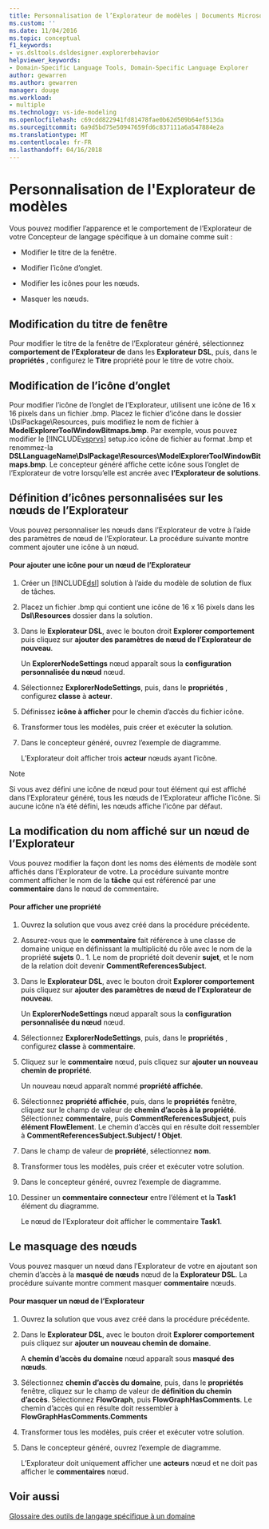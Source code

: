 ```yaml
---
title: Personnalisation de l’Explorateur de modèles | Documents Microsoft
ms.custom: ''
ms.date: 11/04/2016
ms.topic: conceptual
f1_keywords:
- vs.dsltools.dsldesigner.explorerbehavior
helpviewer_keywords:
- Domain-Specific Language Tools, Domain-Specific Language Explorer
author: gewarren
ms.author: gewarren
manager: douge
ms.workload:
- multiple
ms.technology: vs-ide-modeling
ms.openlocfilehash: c69cdd822941fd81478fae0b62d509b64ef513da
ms.sourcegitcommit: 6a9d5bd75e50947659fd6c837111a6a547884e2a
ms.translationtype: MT
ms.contentlocale: fr-FR
ms.lasthandoff: 04/16/2018
---
```

# <a name="customizing-the-model-explorer"></a>Personnalisation de l'Explorateur de modèles
Vous pouvez modifier l’apparence et le comportement de l’Explorateur de votre Concepteur de langage spécifique à un domaine comme suit :  
  
-   Modifier le titre de la fenêtre.  
  
-   Modifier l’icône d’onglet.  
  
-   Modifier les icônes pour les nœuds.  
  
-   Masquer les nœuds.  
  
## <a name="changing-the-window-title"></a>Modification du titre de fenêtre  
 Pour modifier le titre de la fenêtre de l’Explorateur généré, sélectionnez **comportement de l’Explorateur de** dans les **Explorateur DSL**, puis, dans le **propriétés** , configurez le  **Titre** propriété pour le titre de votre choix.  
  
## <a name="changing-the-tab-icon"></a>Modification de l’icône d’onglet  
 Pour modifier l’icône de l’onglet de l’Explorateur, utilisent une icône de 16 x 16 pixels dans un fichier .bmp. Placez le fichier d’icône dans le dossier \DslPackage\Resources\, puis modifiez le nom de fichier à **ModelExplorerToolWindowBitmaps.bmp**. Par exemple, vous pouvez modifier le [!INCLUDE[vsprvs](../code-quality/includes/vsprvs_md.md)] setup.ico icône de fichier au format .bmp et renommez-la **DSLLanguageName\DslPackage\Resources\ModelExplorerToolWindowBitmaps.bmp**. Le concepteur généré affiche cette icône sous l’onglet de l’Explorateur de votre lorsqu’elle est ancrée avec **l’Explorateur de solutions**.  
  
## <a name="setting-custom-icons-on-explorer-nodes"></a>Définition d’icônes personnalisées sur les nœuds de l’Explorateur  
 Vous pouvez personnaliser les nœuds dans l’Explorateur de votre à l’aide des paramètres de nœud de l’Explorateur. La procédure suivante montre comment ajouter une icône à un nœud.  
  
#### <a name="to-add-an-icon-to-an-explorer-node"></a>Pour ajouter une icône pour un nœud de l’Explorateur  
  
1.  Créer un [!INCLUDE[dsl](../modeling/includes/dsl_md.md)] solution à l’aide du modèle de solution de flux de tâches.  
  
2.  Placez un fichier .bmp qui contient une icône de 16 x 16 pixels dans les **Dsl\Resources** dossier dans la solution.  
  
3.  Dans le **Explorateur DSL**, avec le bouton droit **Explorer comportement** puis cliquez sur **ajouter des paramètres de nœud de l’Explorateur de nouveau**.  
  
     Un **ExplorerNodeSettings** nœud apparaît sous la **configuration personnalisée du nœud** nœud.  
  
4.  Sélectionnez **ExplorerNodeSettings**, puis, dans le **propriétés** , configurez **classe** à **acteur**.  
  
5.  Définissez **icône à afficher** pour le chemin d’accès du fichier icône.  
  
6.  Transformer tous les modèles, puis créer et exécuter la solution.  
  
7.  Dans le concepteur généré, ouvrez l’exemple de diagramme.  
  
     L’Explorateur doit afficher trois **acteur** nœuds ayant l’icône.  
  
> [!NOTE]
>  Si vous avez défini une icône de nœud pour tout élément qui est affiché dans l’Explorateur généré, tous les nœuds de l’Explorateur affiche l’icône. Si aucune icône n’a été défini, les nœuds affiche l’icône par défaut.  
  
## <a name="changing-the-name-displayed-on-an-explorer-node"></a>La modification du nom affiché sur un nœud de l’Explorateur  
 Vous pouvez modifier la façon dont les noms des éléments de modèle sont affichés dans l’Explorateur de votre. La procédure suivante montre comment afficher le nom de la **tâche** qui est référencé par une **commentaire** dans le nœud de commentaire.  
  
#### <a name="to-display-a-property"></a>Pour afficher une propriété  
  
1.  Ouvrez la solution que vous avez créé dans la procédure précédente.  
  
2.  Assurez-vous que le **commentaire** fait référence à une classe de domaine unique en définissant la multiplicité du rôle avec le nom de la propriété **sujets** 0.. 1. Le nom de propriété doit devenir **sujet**, et le nom de la relation doit devenir **CommentReferencesSubject**.  
  
3.  Dans le **Explorateur DSL**, avec le bouton droit **Explorer comportement** puis cliquez sur **ajouter des paramètres de nœud de l’Explorateur de nouveau**.  
  
     Un **ExplorerNodeSettings** nœud apparaît sous la **configuration personnalisée du nœud** nœud.  
  
4.  Sélectionnez **ExplorerNodeSettings**, puis, dans le **propriétés** , configurez **classe** à **commentaire**.  
  
5.  Cliquez sur le **commentaire** nœud, puis cliquez sur **ajouter un nouveau chemin de propriété**.  
  
     Un nouveau nœud apparaît nommé **propriété affichée**.  
  
6.  Sélectionnez **propriété affichée**, puis, dans le **propriétés** fenêtre, cliquez sur le champ de valeur de **chemin d’accès à la propriété**. Sélectionnez **commentaire**, puis **CommentReferencesSubject**, puis **élément FlowElement**. Le chemin d’accès qui en résulte doit ressembler à **CommentReferencesSubject.Subject/ ! Objet**.  
  
7.  Dans le champ de valeur de **propriété**, sélectionnez **nom**.  
  
8.  Transformer tous les modèles, puis créer et exécuter votre solution.  
  
9. Dans le concepteur généré, ouvrez l’exemple de diagramme.  
  
10. Dessiner un **commentaire connecteur** entre l’élément et la **Task1** élément du diagramme.  
  
     Le nœud de l’Explorateur doit afficher le commentaire **Task1**.  
  
## <a name="hiding-nodes"></a>Le masquage des nœuds  
 Vous pouvez masquer un nœud dans l’Explorateur de votre en ajoutant son chemin d’accès à la **masqué de nœuds** nœud de la **Explorateur DSL**. La procédure suivante montre comment masquer **commentaire** nœuds.  
  
#### <a name="to-hide-an-explorer-node"></a>Pour masquer un nœud de l’Explorateur  
  
1.  Ouvrez la solution que vous avez créé dans la procédure précédente.  
  
2.  Dans le **Explorateur DSL**, avec le bouton droit **Explorer comportement** puis cliquez sur **ajouter un nouveau chemin de domaine**.  
  
     A **chemin d’accès du domaine** nœud apparaît sous **masqué des nœuds**.  
  
3.  Sélectionnez **chemin d’accès du domaine**, puis, dans le **propriétés** fenêtre, cliquez sur le champ de valeur de **définition du chemin d’accès**. Sélectionnez **FlowGraph**, puis **FlowGraphHasComments**. Le chemin d’accès qui en résulte doit ressembler à **FlowGraphHasComments.Comments**  
  
4.  Transformer tous les modèles, puis créer et exécuter votre solution.  
  
5.  Dans le concepteur généré, ouvrez l’exemple de diagramme.  
  
     L’Explorateur doit uniquement afficher une **acteurs** nœud et ne doit pas afficher le **commentaires** nœud.  
  
## <a name="see-also"></a>Voir aussi

[Glossaire des outils de langage spécifique à un domaine](http://msdn.microsoft.com/ca5e84cb-a315-465c-be24-76aa3df276aa)